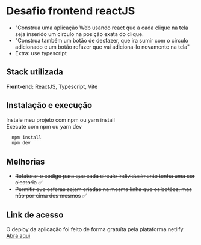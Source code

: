 # Desafio frontend reactJS

- "Construa uma aplicação Web usando react que a cada clique na tela seja inserido um circulo na posição exata do clique.
- "Construa também um botão de desfazer, que ira sumir com o circulo adicionado e um botão refazer que vai adiciona-lo novamente na tela"
- Extra: use typescript
## Stack utilizada

**Front-end:** ReactJS, Typescript, Vite


## Instalação e execução

Instale meu projeto com npm ou yarn install <br />
Execute com npm ou yarn dev

```bash
  npm install
  npm dev
```

    
## Melhorias
- ~~Refatorar o código para que cada circulo individualmente tenha uma cor aleatoria~~ :white_check_mark:
- ~~Permitir que esferas sejam criadas na mesma linha que os botões, mas não por cima dos mesmos~~ :white_check_mark:

## Link de acesso
O deploy da aplicação foi feito de forma gratuíta pela plataforma netlify <br />
[Abra aqui](https://poetic-axolotl-413248.netlify.app/)
